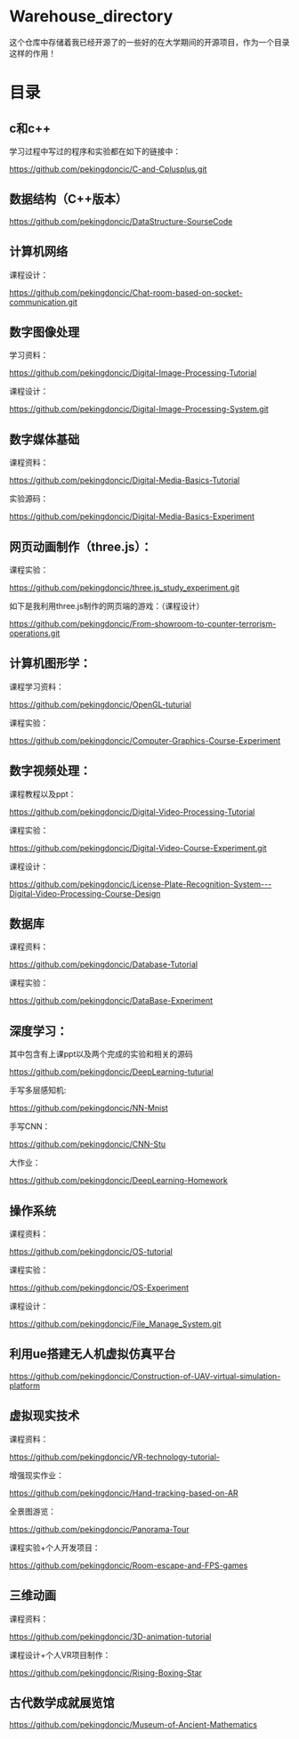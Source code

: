 # Warehouse_directory
这个仓库中存储着我已经开源了的一些好的在大学期间的开源项目，作为一个目录这样的作用！

# 目录

## c和c++

学习过程中写过的程序和实验都在如下的链接中：

https://github.com/pekingdoncic/C-and-Cplusplus.git



## 数据结构（C++版本）

https://github.com/pekingdoncic/DataStructure-SourseCode



## 计算机网络

课程设计：

https://github.com/pekingdoncic/Chat-room-based-on-socket-communication.git



## 数字图像处理

学习资料：

https://github.com/pekingdoncic/Digital-Image-Processing-Tutorial



课程设计：

https://github.com/pekingdoncic/Digital-Image-Processing-System.git



## 数字媒体基础

课程资料：

https://github.com/pekingdoncic/Digital-Media-Basics-Tutorial



实验源码：

https://github.com/pekingdoncic/Digital-Media-Basics-Experiment

## 网页动画制作（three.js）：



课程实验：

https://github.com/pekingdoncic/three.js_study_experiment.git



如下是我利用three.js制作的网页端的游戏：（课程设计）

https://github.com/pekingdoncic/From-showroom-to-counter-terrorism-operations.git





## 计算机图形学：

课程学习资料：

https://github.com/pekingdoncic/OpenGL-tuturial



课程实验：

https://github.com/pekingdoncic/Computer-Graphics-Course-Experiment



## 数字视频处理：

课程教程以及ppt：

https://github.com/pekingdoncic/Digital-Video-Processing-Tutorial



课程实验：

https://github.com/pekingdoncic/Digital-Video-Course-Experiment.git



课程设计：

https://github.com/pekingdoncic/License-Plate-Recognition-System---Digital-Video-Processing-Course-Design



## 数据库

课程资料：

https://github.com/pekingdoncic/Database-Tutorial



课程实验：

https://github.com/pekingdoncic/DataBase-Experiment



## 深度学习：

其中包含有上课ppt以及两个完成的实验和相关的源码

https://github.com/pekingdoncic/DeepLearning-tuturial



手写多层感知机:

https://github.com/pekingdoncic/NN-Mnist



手写CNN：

https://github.com/pekingdoncic/CNN-Stu



大作业：

https://github.com/pekingdoncic/DeepLearning-Homework



## 操作系统

课程资料：

https://github.com/pekingdoncic/OS-tutorial



课程实验：

https://github.com/pekingdoncic/OS-Experiment



课程设计：

https://github.com/pekingdoncic/File_Manage_System.git



## 利用ue搭建无人机虚拟仿真平台

https://github.com/pekingdoncic/Construction-of-UAV-virtual-simulation-platform



## 虚拟现实技术

课程资料：

https://github.com/pekingdoncic/VR-technology-tutorial-



增强现实作业：

https://github.com/pekingdoncic/Hand-tracking-based-on-AR



全景图游览：

https://github.com/pekingdoncic/Panorama-Tour



课程实验+个人开发项目：

https://github.com/pekingdoncic/Room-escape-and-FPS-games



## 三维动画

课程资料：

https://github.com/pekingdoncic/3D-animation-tutorial



课程设计+个人VR项目制作：

https://github.com/pekingdoncic/Rising-Boxing-Star



## 古代数学成就展览馆

https://github.com/pekingdoncic/Museum-of-Ancient-Mathematics
